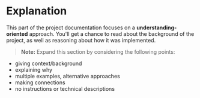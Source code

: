 # Explanation

This part of the project documentation focuses on a **understanding-oriented** approach. You'll get a chance to read about the background of the project, as well as reasoning about how it was implemented.

> **Note:** Expand this section by considering the following points:

- giving context/background
- explaining why
- multiple examples, alternative approaches
- making connections
- no instructions or technical descriptions
